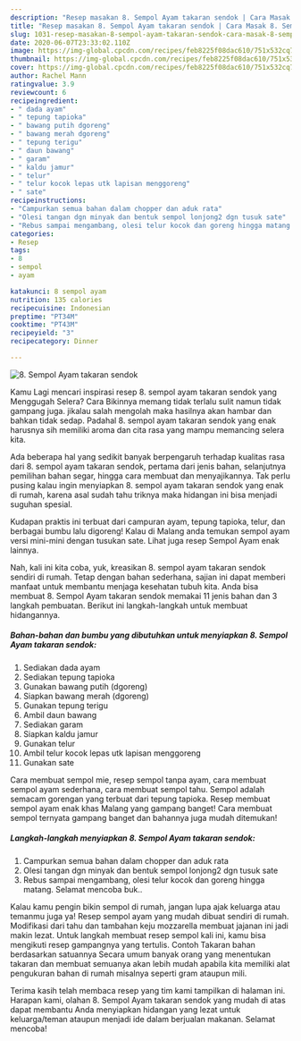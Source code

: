 ```yaml
---
description: "Resep masakan 8. Sempol Ayam takaran sendok | Cara Masak 8. Sempol Ayam takaran sendok Yang Enak Dan Mudah"
title: "Resep masakan 8. Sempol Ayam takaran sendok | Cara Masak 8. Sempol Ayam takaran sendok Yang Enak Dan Mudah"
slug: 1031-resep-masakan-8-sempol-ayam-takaran-sendok-cara-masak-8-sempol-ayam-takaran-sendok-yang-enak-dan-mudah
date: 2020-06-07T23:33:02.110Z
image: https://img-global.cpcdn.com/recipes/feb8225f08dac610/751x532cq70/8-sempol-ayam-takaran-sendok-foto-resep-utama.jpg
thumbnail: https://img-global.cpcdn.com/recipes/feb8225f08dac610/751x532cq70/8-sempol-ayam-takaran-sendok-foto-resep-utama.jpg
cover: https://img-global.cpcdn.com/recipes/feb8225f08dac610/751x532cq70/8-sempol-ayam-takaran-sendok-foto-resep-utama.jpg
author: Rachel Mann
ratingvalue: 3.9
reviewcount: 6
recipeingredient:
- " dada ayam"
- " tepung tapioka"
- " bawang putih dgoreng"
- " bawang merah dgoreng"
- " tepung terigu"
- " daun bawang"
- " garam"
- " kaldu jamur"
- " telur"
- " telur kocok lepas utk lapisan menggoreng"
- " sate"
recipeinstructions:
- "Campurkan semua bahan dalam chopper dan aduk rata"
- "Olesi tangan dgn minyak dan bentuk sempol lonjong2 dgn tusuk sate"
- "Rebus sampai mengambang, olesi telur kocok dan goreng hingga matang. Selamat mencoba buk.."
categories:
- Resep
tags:
- 8
- sempol
- ayam

katakunci: 8 sempol ayam 
nutrition: 135 calories
recipecuisine: Indonesian
preptime: "PT34M"
cooktime: "PT43M"
recipeyield: "3"
recipecategory: Dinner

---
```



![8. Sempol Ayam takaran sendok](https://img-global.cpcdn.com/recipes/feb8225f08dac610/751x532cq70/8-sempol-ayam-takaran-sendok-foto-resep-utama.jpg)

Kamu Lagi mencari inspirasi resep 8. sempol ayam takaran sendok yang Menggugah Selera? Cara Bikinnya memang tidak terlalu sulit namun tidak gampang juga. jikalau salah mengolah maka hasilnya akan hambar dan bahkan tidak sedap. Padahal 8. sempol ayam takaran sendok yang enak harusnya sih memiliki aroma dan cita rasa yang mampu memancing selera kita.

Ada beberapa hal yang sedikit banyak berpengaruh terhadap kualitas rasa dari 8. sempol ayam takaran sendok, pertama dari jenis bahan, selanjutnya pemilihan bahan segar, hingga cara membuat dan menyajikannya. Tak perlu pusing kalau ingin menyiapkan 8. sempol ayam takaran sendok yang enak di rumah, karena asal sudah tahu triknya maka hidangan ini bisa menjadi suguhan spesial.

Kudapan praktis ini terbuat dari campuran ayam, tepung tapioka, telur, dan berbagai bumbu lalu digoreng! Kalau di Malang anda temukan sempol ayam versi mini-mini dengan tusukan sate. Lihat juga resep Sempol Ayam enak lainnya.


Nah, kali ini kita coba, yuk, kreasikan 8. sempol ayam takaran sendok sendiri di rumah. Tetap dengan bahan sederhana, sajian ini dapat memberi manfaat untuk membantu menjaga kesehatan tubuh kita. Anda bisa membuat 8. Sempol Ayam takaran sendok memakai 11 jenis bahan dan 3 langkah pembuatan. Berikut ini langkah-langkah untuk membuat hidangannya.

<!--inarticleads1-->

##### Bahan-bahan dan bumbu yang dibutuhkan untuk menyiapkan 8. Sempol Ayam takaran sendok:

1. Sediakan  dada ayam
1. Sediakan  tepung tapioka
1. Gunakan  bawang putih (dgoreng)
1. Siapkan  bawang merah (dgoreng)
1. Gunakan  tepung terigu
1. Ambil  daun bawang
1. Sediakan  garam
1. Siapkan  kaldu jamur
1. Gunakan  telur
1. Ambil  telur kocok lepas utk lapisan menggoreng
1. Gunakan  sate


Cara membuat sempol mie, resep sempol tanpa ayam, cara membuat sempol ayam sederhana, cara membuat sempol tahu. Sempol adalah semacam gorengan yang terbuat dari tepung tapioka. Resep membuat sempol ayam enak khas Malang yang gampang banget! Cara membuat sempol ternyata gampang banget dan bahannya juga mudah ditemukan! 

<!--inarticleads2-->

##### Langkah-langkah menyiapkan 8. Sempol Ayam takaran sendok:

1. Campurkan semua bahan dalam chopper dan aduk rata
1. Olesi tangan dgn minyak dan bentuk sempol lonjong2 dgn tusuk sate
1. Rebus sampai mengambang, olesi telur kocok dan goreng hingga matang. Selamat mencoba buk..


Kalau kamu pengin bikin sempol di rumah, jangan lupa ajak keluarga atau temanmu juga ya! Resep sempol ayam yang mudah dibuat sendiri di rumah. Modifikasi dari tahu dan tambahan keju mozzarella membuat jajanan ini jadi makin lezat. Untuk langkah membuat resep sempol kali ini, kamu bisa mengikuti resep gampangnya yang tertulis. Contoh Takaran bahan berdasarkan satuannya Secara umum banyak orang yang menentukan takaran dan membuat semuanya akan lebih mudah apabila kita memiliki alat pengukuran bahan di rumah misalnya seperti gram ataupun mili. 

Terima kasih telah membaca resep yang tim kami tampilkan di halaman ini. Harapan kami, olahan 8. Sempol Ayam takaran sendok yang mudah di atas dapat membantu Anda menyiapkan hidangan yang lezat untuk keluarga/teman ataupun menjadi ide dalam berjualan makanan. Selamat mencoba!
